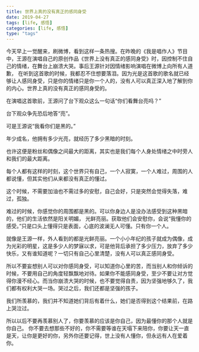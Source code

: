 ```yaml
---
title: 世界上真的没有真正的感同身受
date: 2019-04-27
tags: [life, 感悟]
categories: [life, 感悟]
type: "tags"
---
```

今天早上一觉醒来，刷微博，看到这样一条热搜。在昨晚的《我是唱作人》节目中，王源在演唱自己的原创作品《世界上没有真正的感同身受》时，因控制不住自己的情绪，在舞台上崩溃大哭。事后王源针对因情绪影响演唱在微博上向所有人道歉， 在听到这首歌的时候，我都忍不住想要落泪。因为光是这首歌的歌名就已经够让人感同身受，只是你的情绪只是你一个人的，没有人可以真正深入地了解到你的内心。世界上真的没有真正的感同身受的。

在演唱这首歌前，王源问了台下观众这么一句话“你们看舞台亮吗？”

台下观众争先恐后地答“亮”。

可是王源说“我看你们是黑的。”
<!--more-->

年少成名，他拥有多少光亮，就经历了多少黑暗的时刻。

也许这便是粉丝和偶像之间最大的距离，其实也是我们每个人身处情绪之中时旁人和我们的最大距离。

每个人都有这样的时刻，这个世界只有自己，一个人寂寞，一个人难过，周围的人都说懂，但其实他们从来都没有真正的懂过。

这个时候，不需要加油也不需过多的安慰，自己会好，只是突然会觉得失落，难过，孤独。

难过的时候，你感觉你的周围都是黑的。可以你身边人是没办法感受到这种黑暗的，他们的生活依然是阳关明媚， 光鲜亮丽。获取他们会安慰你，会说“我懂你的感受。”只是口头上懂得只是表面，心底的波澜无人可懂。只有你一个人。

就像是王源一样，外人看到的都是光鲜亮丽。一个小小年纪的孩子就成为偶像，成为光彩的明星，这是多少人的梦寐以求，可是他背后承担了多少压力，放弃了多少快乐，又有谁知道呢？一切只有自己心里清楚，没有人可以真正感同身受。

所以不要妄想别人可以对你感同身受，可以知道你心里的苦，而当别人和你倾诉的时候，不要用自己的角度轻飘飘地对待。如果你不能感同身受，至少不要让对方觉得你漫不经心。而当你崩溃大哭的时候，也不要觉得自责，因为坚强地够久了，我们都有权利大哭一场。哭过之后，我们还都是坚强的孩子。


我们所羡慕的，我们并不知道她们背后有着什么，她们是否得到这个结果前，在路上哭泣过。

所以以后不要再羡慕别人了，你要羡慕的应该是你自己，因为最懂你的那个人就是你自己。
你不要去想那些不好的，你不需要等谁在天塌下来陪你，你要让天一直是天，让你是更好的你，另外你还要记得，世上没有人懂你，但永远有人在爱着你。